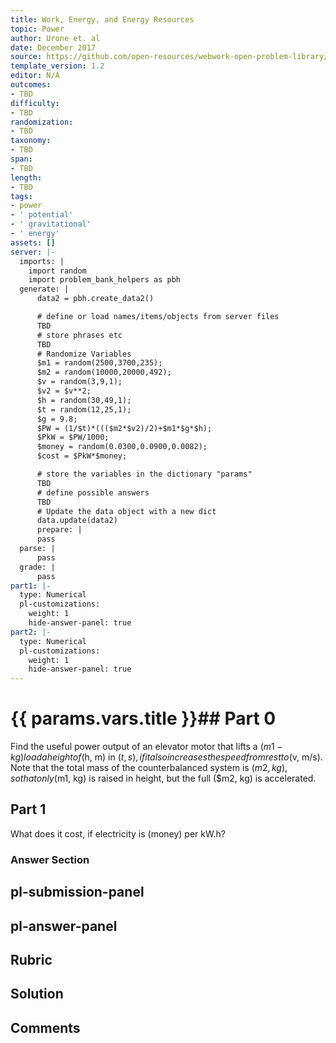 ```yaml
---
title: Work, Energy, and Energy Resources
topic: Power
author: Urone et. al
date: December 2017
source: https://github.com/open-resources/webwork-open-problem-library/tree/master/Contrib/BrockPhysics/College_Physics_Urone/7.Work_Energy_and_Energy_Resources/7-07.Power/NU_U17_07_07_010.pg
template_version: 1.2
editor: N/A
outcomes:
- TBD
difficulty:
- TBD
randomization:
- TBD
taxonomy:
- TBD
span:
- TBD
length:
- TBD
tags:
- power
- ' potential'
- ' gravitational'
- ' energy'
assets: []
server: |-
  imports: |
    import random
    import problem_bank_helpers as pbh
  generate: |
      data2 = pbh.create_data2()

      # define or load names/items/objects from server files
      TBD
      # store phrases etc
      TBD
      # Randomize Variables
      $m1 = random(2500,3700,235);
      $m2 = random(10000,20000,492);
      $v = random(3,9,1);
      $v2 = $v**2;
      $h = random(30,49,1);
      $t = random(12,25,1);
      $g = 9.8;
      $PW = (1/$t)*((($m2*$v2)/2)+$m1*$g*$h);
      $PkW = $PW/1000;
      $money = random(0.0300,0.0900,0.0082);
      $cost = $PkW*$money;

      # store the variables in the dictionary "params"
      TBD
      # define possible answers
      TBD
      # Update the data object with a new dict
      data.update(data2)
      prepare: |
      pass
  parse: |
      pass
  grade: |
      pass
part1: |-
  type: Numerical
  pl-customizations:
    weight: 1
    hide-answer-panel: true
part2: |-
  type: Numerical
  pl-customizations:
    weight: 1
    hide-answer-panel: true
---
```


# {{ params.vars.title }}## Part 0 
Find the useful power output of an elevator motor that lifts a ($m1-kg) load a height of ($h, m) in ($t, s), if it also increases the speed from rest to ($v, m/s). Note that the total mass of the counterbalanced system is ($m2, kg), so that only ($m1, kg) is raised in height, but the full ($m2, kg) is accelerated. 
## Part 1 
What does it cost, if electricity is $($money) per kW.h? 


### Answer Section 


## pl-submission-panel 


## pl-answer-panel 


## Rubric 


## Solution 


## Comments 


